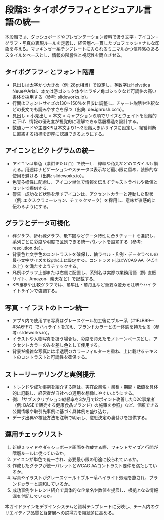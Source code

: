 # 段階3: タイポグラフィとビジュアル言語の統一

本段階では、ダッシュボードやプレゼンテーション資料で扱う文字・アイコン・グラフ・写真の表現ルールを定義し、経営層へ一貫したプロフェッショナルな印象を与える。マッキンゼー系テンプレートにみられるミニマルかつ信頼感のあるスタイルをベースとし、情報の階層性と視認性を両立させる。

## タイポグラフィとフォント階層
- 見出しは太字かつ大きめ（例: 28pt相当）で設定し、英数字はHelvetica NeueやArial、本文は游ゴシック体やヒラギノ角ゴシックなど可読性の高い書体を採用する（参考: slideworks.io）。
- 行間はフォントサイズの130〜150%を目安に調整し、チャート説明や注釈などの長文でも読みやすさを保つ（出典: designrush.com）。
- 見出し > 小見出し > 本文 > キャプションの順でサイズとウェイトを段階的に下げ、情報の優先度が視覚的に理解できる階層構造を設計する。
- 数値カードや主要KPIは本文より1〜2段階大きいサイズに設定し、経営判断に直結する指標を即座に認識できるようにする。

## アイコンとピクトグラムの統一
- アイコンは単色（濃紺または白）で統一し、線幅や角丸などのスタイルも揃える。用途はナビゲーションやステータス表示など最小限に留め、装飾的な使用を避ける（出典: slideworks.io）。
- 色覚多様性に配慮し、アイコン単体で情報を伝えずテキストラベルや数値とセットで提供する。
- 警告・成功など状態を示すアイコンは、アクセントカラーと連動した形状（例: エクスクラメーション、チェックマーク）を採用し、意味が直感的に伝わるようにする。

## グラフとデータ可視化
- 棒グラフ、折れ線グラフ、散布図などデータ特性に合うチャートを選択し、系列ごとに彩度や明度で区別できる統一パレットを設定する（参考: resolution.de）。
- 背景色と文字色のコントラストを確保し、軸ラベル・凡例・データラベルの最小文字サイズを12pt以上に設定する。コントラスト比はWCAG AA（4.5:1以上）を満たすようチェックする。
- 凡例はグラフ上部または右側に配置し、系列名は実際の業務用語（例: 直販サイト、Amazon、楽天など）で記載する。
- KPI推移や比較グラフでは、前年比・前月比など重要な差分を注釈やハイライトラインで強調する。

## 写真・イラストのトーン統一
- アプリ内で使用する写真はグレースケール加工後にブルー系（#1F4B99〜#3A6FF7）でハイライトを加え、ブランドカラーとの一体感を持たせる（参考: slideworks.io）。
- イラストや人物写真を扱う場合も、彩度を抑えたモノトーンベースとし、アクセントカラーのみを差し色として使用する。
- 背景が複雑な写真には半透明のカラーフィルターを重ね、上に載せるテキストのコントラストと可読性を確保する。

## ストーリーテリングと実例提示
- トレンドや成功事例を紹介する際は、実在企業名・業種・期間・数値を具体的に記載し、経営者が自社への適用を想像しやすいようにする。
- 例: 「サブスクリプション継続率を3か月で12ポイント改善したD2C事業者（例: BASEで販売する健康食品ブランド）の施策を参照」など、信頼できる公開情報や取引先事例に基づく具体例を盛り込む。
- データ出典や検証方法を注釈で明示し、意思決定の裏付けを提供する。

## 運用チェックリスト
1. 新規スライドやダッシュボード画面を作成する際、フォントサイズと行間が階層ルールに従っているか。
2. アイコンが単色で統一され、必要最小限の用途に絞られているか。
3. 作成したグラフが統一パレットとWCAG AAコントラスト要件を満たしているか。
4. 写真やイラストがグレースケール＋ブルー系ハイライト処理を施され、ブランドカラーと調和しているか。
5. 成功事例やトレンド紹介で具体的な企業名や数値を提示し、根拠となる情報源を併記しているか。

本ガイドラインをデザインシステムと資料テンプレートに反映し、チーム内のクリエイティブ品質と経営層への説得力を継続的に高める。

